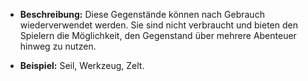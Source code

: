 - **Beschreibung:** Diese Gegenstände können nach Gebrauch wiederverwendet werden. Sie sind nicht verbraucht und bieten den Spielern die Möglichkeit, den Gegenstand über mehrere Abenteuer hinweg zu nutzen.

- **Beispiel:** Seil, Werkzeug, Zelt.